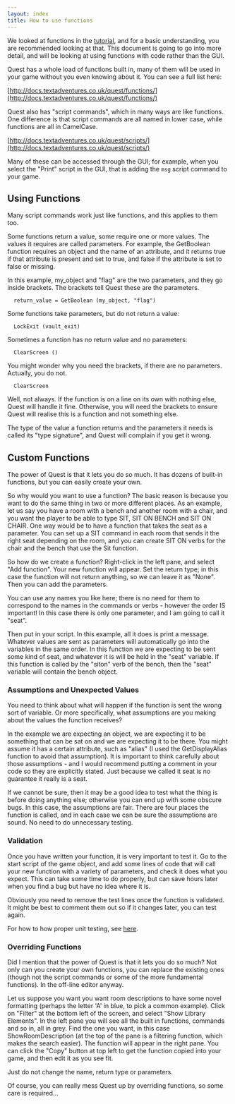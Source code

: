 ```yaml
---
layout: index
title: How to use functions
---
```


We looked at functions in the [tutorial](tutorial/more_things_to_do_with_objects.html#Using_Functions), and for a basic understanding, you are recommended looking at that. This document is going to go into more detail, and will be looking at using functions with code rather than the GUI.


Quest has a whole load of functions built in, many of them will be used in your game without you even knowing about it. You can see a full list here:

[http://docs.textadventures.co.uk/quest/functions/](http://docs.textadventures.co.uk/quest/functions/)

Quest also has "script commands", which in many ways are like functions. One difference is that script commands are all named in lower case, while functions are all in CamelCase.

[http://docs.textadventures.co.uk/quest/scripts/](http://docs.textadventures.co.uk/quest/scripts/)

Many of these can be accessed through the GUI; for example, when you select the "Print" script in the GUI, that is adding the `msg` script command to your game.


Using Functions
---------------

Many script commands work just like functions, and this applies to them too.

Some functions return a value, some require one or more values. The values it requires are called parameters. For example, the GetBoolean function requires an object and the name of an attribute, and it returns true if that attribute is present and set to true, and false if the attribute is set to false or missing.

In this example, my_object and "flag" are the two parameters, and they go inside brackets. The brackets tell Quest these are the parameters.
```
  return_value = GetBoolean (my_object, "flag")
```
Some functions take parameters, but do not return a value:
```
  LockExit (vault_exit)
```
Sometimes a function has no return value and no parameters:
```
  ClearScreen ()
```
You might wonder why you need the brackets, if there are no parameters. Actually, you do not.
```
  ClearScreen
```
Well, not always. If the function is on a line on its own with nothing else, Quest will handle it fine. Otherwise, you will need the brackets to ensure Quest will realise this is a function and not something else.

The type of the value a function returns and the parameters it needs is called its "type signature", and Quest will complain if you get it wrong.


Custom Functions
----------------

The power of Quest is that it lets you do so much. It has dozens of built-in functions, but you can easily create your own.

So why would you want to use a function? The basic reason is because you want to do the same thing in two or more different places. As an example, let us say you have a room with a bench and another room with a chair, and you want the player to be able to type SIT, SIT ON BENCH and SIT ON CHAIR. One way would be to have a function that takes the seat as a parameter. You can set up a SIT command in each room that sends it the right seat depending on the room, and you can create SIT ON verbs for the chair and the bench that use the Sit function.

So how do we create a function? Right-click in the left pane, and select "Add function". Your new function will appear. Set the return type; in this case the function will not return anything, so we can leave it as "None". Then you can add the parameters.

You can use any names you like here; there is no need for them to correspond to the names in the commands or verbs - however the order IS important! In this case there is only one parameter, and I am going to call it "seat".

Then put in your script. In this example, all it does is print a message. Whatever values are sent as parameters will automatically go into the variables in the same order. In this function we are expecting to be sent some kind of seat, and whatever it is will be held in the "seat" variable. If this function is called by the "siton" verb of the bench, then the "seat" variable will contain the bench object.


### Assumptions and Unexpected Values

You need to think about what will happen if the function is sent the wrong sort of variable. Or more specifically, what assumptions are you making about the values the function receives?

In the example we are expecting an object, we are expecting it to be something that can be sat on and we are expecting it to be there. You might assume it has a certain attribute, such as "alias" (I used the GetDisplayAlias function to avoid that assumption). It is important to think carefully about those assumptions - and I would recommend putting a comment in your code so they are explicitly stated. Just because we called it seat is no guarantee it really is a seat.

If we cannot be sure, then it may be a good idea to test what the thing is before doing anything else; otherwise you can end up with some obscure bugs. In this case, the assumptions are fair. There are four places the function is called, and in each case we can be sure the assumptions are sound. No need to do unnecessary testing.


### Validation

Once you have written your function, it is very important to test it. Go to the start script of the game object, and add some lines of code that will call your new function with a variety of parameters, and check it does what you expect. This can take some time to do properly, but can save hours later when you find a bug but have no idea where it is.

Obviously you need to remove the test lines once the function is validated. It might be best to comment them out so if it changes later, you can test again.

For how to how proper unit testing, see [here](https://github.com/ThePix/quest/wiki/Unit-Testing-Libraries).


### Overriding Functions

Did I mention that the power of Quest is that it lets you do so much? Not only can you create your own functions, you can replace the existing ones (though not the script commands or some of the more fundamental functions). In the off-line editor anyway.

Let us suppose you want you want room descriptions to have some novel formatting (perhaps the letter 'A' in blue, to pick a common example). Click on "Filter" at the bottom left of the screen, and select "Show Library Elements". In the left pane you will see all the built in functions, commands and so in, all in grey. Find the one you want, in this case ShowRoomDescription (at the top of the pane is a filtering function, which makes the search easier). The function will appear in the right pane. You can click the "Copy" button at top left to get the function copied into your game, and then edit it as you see fit.

Just do not change the name, return type or parameters.

Of course, you can really mess Quest up by overriding functions, so some care is required...

